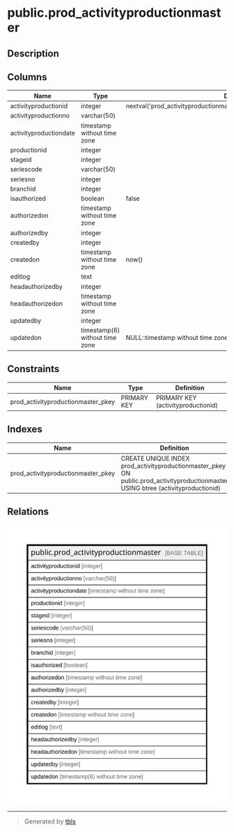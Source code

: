 # public.prod_activityproductionmaster

## Description

## Columns

| Name | Type | Default | Nullable | Children | Parents | Comment |
| ---- | ---- | ------- | -------- | -------- | ------- | ------- |
| activityproductionid | integer | nextval('prod_activityproductionmaster_activityproductionid_seq'::regclass) | false |  |  |  |
| activityproductionno | varchar(50) |  | true |  |  |  |
| activityproductiondate | timestamp without time zone |  | true |  |  |  |
| productionid | integer |  | true |  |  |  |
| stageid | integer |  | true |  |  |  |
| seriescode | varchar(50) |  | true |  |  |  |
| seriesno | integer |  | true |  |  |  |
| branchid | integer |  | true |  |  |  |
| isauthorized | boolean | false | false |  |  |  |
| authorizedon | timestamp without time zone |  | true |  |  |  |
| authorizedby | integer |  | true |  |  |  |
| createdby | integer |  | true |  |  |  |
| createdon | timestamp without time zone | now() | true |  |  |  |
| editlog | text |  | true |  |  |  |
| headauthorizedby | integer |  | true |  |  |  |
| headauthorizedon | timestamp without time zone |  | true |  |  |  |
| updatedby | integer |  | true |  |  |  |
| updatedon | timestamp(6) without time zone | NULL::timestamp without time zone | true |  |  |  |

## Constraints

| Name | Type | Definition |
| ---- | ---- | ---------- |
| prod_activityproductionmaster_pkey | PRIMARY KEY | PRIMARY KEY (activityproductionid) |

## Indexes

| Name | Definition |
| ---- | ---------- |
| prod_activityproductionmaster_pkey | CREATE UNIQUE INDEX prod_activityproductionmaster_pkey ON public.prod_activityproductionmaster USING btree (activityproductionid) |

## Relations

![er](public.prod_activityproductionmaster.svg)

---

> Generated by [tbls](https://github.com/k1LoW/tbls)
